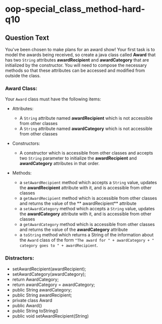# oop-special_class_method-hard-q10

## Question Text

You've been chosen to make plans for an award show! Your first task is to model the awards being received, so create a
java class called **Award** that has two `String` attributes **awardRecipient** and **awardCategory** that are
initialized by the constructor. You will need to compose the necessary methods so that these attributes can be accessed 
and modified from outside the class.

### Award Class:

Your `Award` class must have the following items:

- Attributes:
    - A `String` attribute named **awardRecipient** which is not accessible from other classes
    - A `String` attribute named **awardCategory** which is not accessible from other classes

- Constructors:
    - A constructor which is accessible from other classes and accepts two `String` parameter to initialize the
      **awardRecipient** and **awardCategory** attributes in that order.

- Methods:
    - a `setAwardRecipient` method which accepts a `String` value, updates the **awardRecipient** attribute with it, and
      is
      accessible
      from other classes
    - a `getAwardRecipient` method which is accessible from other classes and returns the value of the **
      awardRecipient** attribute
    - a `setAwardCategory` method which accepts a `String` value, updates the **awardCategory** attribute with it, and
      is
      accessible
      from other classes
    - a `getAwardCategory` method which is accessible from other classes and returns the value of the **awardCategory**
      attribute
    - a `toString` method which returns a String of the information about the `Award` class of the form
      `"The award for " + awardCategory + " category goes to " + awardRecipient`.

### Distractors:

- setAwardRecipient(awardRecipient);
- setAwardCategory(awardCategory);
- return AwardCategory;
- return awardCategory = awardCategory;
- public String awardCategory;
- public String awardRecipient;
- private class Award
- public Award()
- public String toString()
- public void setAwardRecipient(String)	